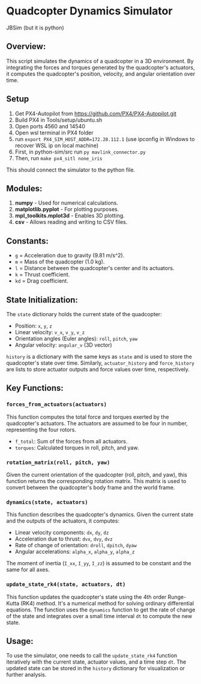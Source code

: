 # Quadcopter Dynamics Simulator
JBSim (but it is python)

## **Overview:**

This script simulates the dynamics of a quadcopter in a 3D environment. By integrating the forces and torques generated by the quadcopter's actuators, it computes the quadcopter's position, velocity, and angular orientation over time.

## Setup

1. Get PX4-Autopilot from https://github.com/PX4/PX4-Autopilot.git
2. Build PX4 in Tools/setup/ubuntu.sh
3. Open ports 4560 and 14540
4. Open wsl terminal in PX4 folder
5. run `export PX4_SIM_HOST_ADDR=172.28.112.1` (use ipconfig in Windows to recover WSL ip on local machine)
6. First, in python-sim/src run `py mavlink_connector.py`
7. Then, run `make px4_sitl none_iris`

This should connect the simulator to the python file. 

## **Modules:**

1. **numpy** - Used for numerical calculations.
2. **matplotlib.pyplot** - For plotting purposes.
3. **mpl_toolkits.mplot3d** - Enables 3D plotting.
4. **csv** - Allows reading and writing to CSV files.

## **Constants:**

- `g` = Acceleration due to gravity (9.81 m/s^2).
- `m` = Mass of the quadcopter (1.0 kg).
- `l` = Distance between the quadcopter's center and its actuators.
- `k` = Thrust coefficient.
- `kd` = Drag coefficient.

## **State Initialization:**

The `state` dictionary holds the current state of the quadcopter:

- Position: `x`, `y`, `z`
- Linear velocity: `v_x`, `v_y`, `v_z`
- Orientation angles (Euler angles): `roll`, `pitch`, `yaw`
- Angular velocity: `angular_v` (3D vector)

`history` is a dictionary with the same keys as `state` and is used to store the quadcopter's state over time. Similarly, `actuator_history` and `force_history` are lists to store actuator outputs and force values over time, respectively.

## **Key Functions:**

### `forces_from_actuators(actuators)`

This function computes the total force and torques exerted by the quadcopter's actuators. The actuators are assumed to be four in number, representing the four rotors.

- `f_total`: Sum of the forces from all actuators.
- `torques`: Calculated torques in roll, pitch, and yaw.

### `rotation_matrix(roll, pitch, yaw)`

Given the current orientation of the quadcopter (roll, pitch, and yaw), this function returns the corresponding rotation matrix. This matrix is used to convert between the quadcopter's body frame and the world frame.

### `dynamics(state, actuators)`

This function describes the quadcopter's dynamics. Given the current state and the outputs of the actuators, it computes:

- Linear velocity components: `dx`, `dy`, `dz`
- Acceleration due to thrust: `dvx`, `dvy`, `dvz`
- Rate of change of orientation: `droll`, `dpitch`, `dyaw`
- Angular accelerations: `alpha_x`, `alpha_y`, `alpha_z`

The moment of inertia (`I_xx`, `I_yy`, `I_zz`) is assumed to be constant and the same for all axes.

### `update_state_rk4(state, actuators, dt)`

This function updates the quadcopter's state using the 4th order Runge-Kutta (RK4) method. It's a numerical method for solving ordinary differential equations. The function uses the `dynamics` function to get the rate of change of the state and integrates over a small time interval `dt` to compute the new state.

## **Usage:**

To use the simulator, one needs to call the `update_state_rk4` function iteratively with the current state, actuator values, and a time step `dt`. The updated state can be stored in the `history` dictionary for visualization or further analysis.
